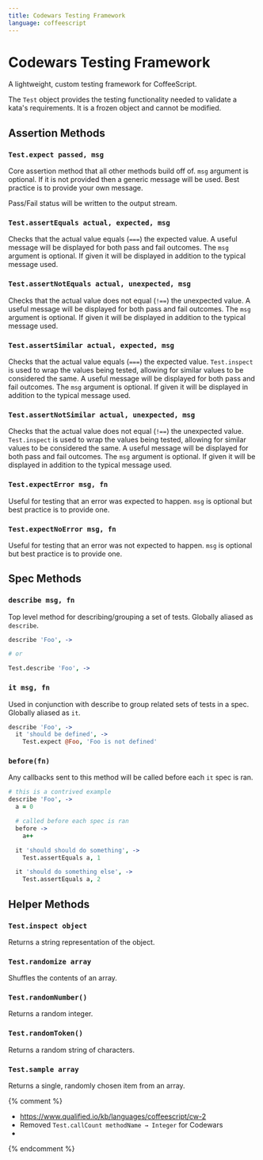 ```yaml
---
title: Codewars Testing Framework
language: coffeescript
---
```


# Codewars Testing Framework

A lightweight, custom testing framework for CoffeeScript.

The `Test` object provides the testing functionality needed to validate a kata's requirements.
It is a frozen object and cannot be modified.

## Assertion Methods

### `Test.expect passed, msg`

Core assertion method that all other methods build off of.
`msg` argument is optional.
If it is not provided then a generic message will be used. Best practice is to provide your own message.

Pass/Fail status will be written to the output stream.

### `Test.assertEquals actual, expected, msg`

Checks that the actual value equals (`===`) the expected value.
A useful message will be displayed for both pass and fail outcomes.
The `msg` argument is optional.
If given it will be displayed in addition to the typical message used.

### `Test.assertNotEquals actual, unexpected, msg`

Checks that the actual value does not equal (`!==`) the unexpected value.
A useful message will be displayed for both pass and fail outcomes.
The `msg` argument is optional.
If given it will be displayed in addition to the typical message used.

### `Test.assertSimilar actual, expected, msg`

Checks that the actual value equals (`===`) the expected value.
`Test.inspect` is used to wrap the values being tested, allowing for similar values to be considered the same.
A useful message will be displayed for both pass and fail outcomes.
The `msg` argument is optional.
If given it will be displayed in addition to the typical message used.

### `Test.assertNotSimilar actual, unexpected, msg`

Checks that the actual value does not equal (`!==`) the unexpected value.
`Test.inspect` is used to wrap the values being tested, allowing for similar values to be considered the same.
A useful message will be displayed for both pass and fail outcomes.
The `msg` argument is optional.
If given it will be displayed in addition to the typical message used.

### `Test.expectError msg, fn`

Useful for testing that an error was expected to happen.
`msg` is optional but best practice is to provide one.

### `Test.expectNoError msg, fn`

Useful for testing that an error was not expected to happen.
`msg` is optional but best practice is to provide one.

## Spec Methods

### `describe msg, fn`

Top level method for describing/grouping a set of tests. Globally aliased as `describe`.

```coffee
describe 'Foo', ->

# or

Test.describe 'Foo', ->
```

### `it msg, fn`

Used in conjunction with describe to group related sets of tests in a spec.
Globally aliased as `it`.

```coffee
describe 'Foo', ->
  it 'should be defined', ->
    Test.expect @Foo, 'Foo is not defined'
```

### `before(fn)`

Any callbacks sent to this method will be called before each `it` spec is ran.

```coffee
# this is a contrived example
describe 'Foo', ->
  a = 0

  # called before each spec is ran
  before ->
    a++

  it 'should should do something', ->
    Test.assertEquals a, 1

  it 'should do something else', ->
    Test.assertEquals a, 2
```

## Helper Methods

### `Test.inspect object`

Returns a string representation of the object.

### `Test.randomize array`

Shuffles the contents of an array.

### `Test.randomNumber()`

Returns a random integer.

### `Test.randomToken()`

Returns a random string of characters.

### `Test.sample array`

Returns a single, randomly chosen item from an array.


{% comment %}

- <https://www.qualified.io/kb/languages/coffeescript/cw-2>
- Removed `Test.callCount methodName → Integer` for Codewars
-
{% endcomment %}
